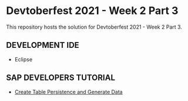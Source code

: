 # Devtoberfest 2021 - Week 2 Part 3

This repository hosts the solution for Devtoberfest 2021 - Week 2 Part 3.

## DEVELOPMENT IDE

- Eclipse

## SAP DEVELOPERS TUTORIAL

- [Create Table Persistence and Generate Data](https://developers.sap.com/tutorials/abap-environment-persistence.html)
